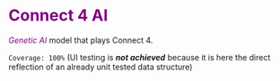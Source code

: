 # <span style="color:purple"> **Connect 4 AI** </span>

<span style="color:purple">*Genetic AI*</span> model that plays Connect 4.

`Coverage: 100%` (UI testing is ***not achieved*** because it is here the direct reflection of an already unit tested data structure)